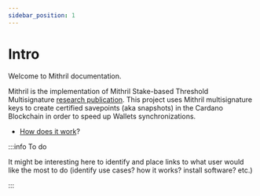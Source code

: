 ```yaml
---
sidebar_position: 1
---
```


# Intro

Welcome to Mithril documentation.

Mithril is the implementation of Mithril Stake-based Threshold Multisignature [research publication](https://eprint.iacr.org/2021/916.pdf). This project uses Mithril multisignature keys to create certified savepoints (aka snapshots) in the Cardano Blockchain in order to speed up Wallets synchronizations.

* [How does it work](./mithril/core-concepts/mithril-protocol.md)?

:::info To do

It might be interesting here to identify and place links to what user would
like the most to do (identify use cases? how it works? install software? etc.)

:::
